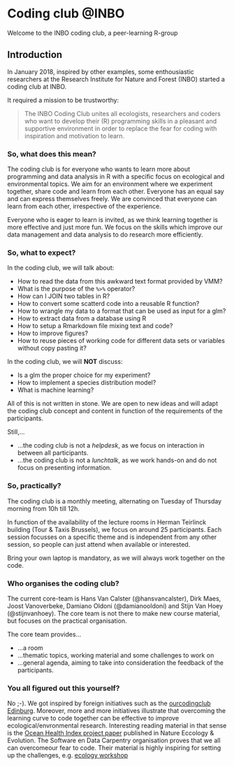 # Coding club @INBO

Welcome to the INBO coding club, a peer-learning R-group

## Introduction

In January 2018, inspired by other examples, some enthousiastic researchers at the Research Institute for Nature and Forest (INBO) started a coding club at INBO.

It required a mission to be trustworthy:

> The INBO Coding Club unites all ecologists, researchers and coders  who want to develop their (R) programming skills in a pleasant and supportive environment in order to replace the fear for coding with inspiration and motivation to learn. 

### So, what does this mean?

The coding club is for everyone who wants to learn more about programming and data analysis in R with a specific focus on ecological and environmental topics. We aim for an environment where we experiment together, share code and learn from each other. Everyone has an equal say and can express themselves freely. We are convinced that everyone can learn from each other, irrespective of the experience.

Everyone who is eager to learn is invited, as we think learning together is more effective and just more fun. We focus on the skills which improve our data management and data analysis to do research more efficiently.

### So, what to expect?

In the coding club, we will talk about:

- How to read the data from this awkward text format provided by VMM?
- What is the purpose of the `%>%` operator?
- How can I JOIN two tables in R?
- How to convert some scatterd code into a reusable R function?
- How to wrangle my data to a format that can be used as input for a glm?
- How to extract data from a database using R
- How to setup a Rmarkdown file mixing text and code?
- How to improve figures?
- How to reuse pieces of working code for different data sets or variables without copy pasting it?

In the coding club, we will __NOT__ discuss:

- Is a glm the proper choice for my experiment?
- How to implement a species distribution model?
- What is machine learning?

All of this is not written in stone. We are open to new ideas and will adapt the coding club concept and content in function of the requirements of the participants.

Still,...

* ...the coding club is not a _helpdesk_, as we focus on interaction in between all participants.
* ...the coding club is not a _lunchtalk_, as we work hands-on and do not focus on presenting information.

### So, practically?

The coding club is a monthly meeting, alternating on Tuesday of Thursday morning from 10h till 12h.

In function of the availability of the lecture rooms in Herman Teirlinck building (Tour & Taxis Brussels), we focus on around 25 participants. Each session focusses on a specific theme and is independent from any other session, so people can just attend when available or interested.

Bring your own laptop is mandatory, as we will always work together on the code.


### Who organises the coding club?

The current core-team is Hans Van Calster (@hansvancalster), Dirk Maes, Joost Vanoverbeke, Damiano Oldoni (@damianooldoni) and Stijn Van Hoey (@stijnvanhoey). The core team is not there to make new course material, but focuses on the practical organisation. 

The core team provides...

* ...a room
* ...thematic topics, working material and some challenges to work on
* ...general agenda, aiming to take into consideration the feedback of the participants.

### You all figured out this yourself?

No ;-). We got inspired by foreign initiatives such as the  [ourcodingclub Edinburg](https://ourcodingclub.github.io/). Moreover, more and more initiatives illustrate that overcoming the learning curve to code together can be effective to improve ecological/envronmental research. Interesting reading material in that sense is the [Ocean Health Index project paper](https://www.nature.com/articles/s41559-017-0160) published in Nature Eccology & Evolution. The Software en Data Carpentry organisation proves that we all can overcomeour fear to code. Their material is highly inspiring for setting up the challenges, e.g. [ecology workshop](http://www.datacarpentry.org/lessons/#ecology-workshop)

